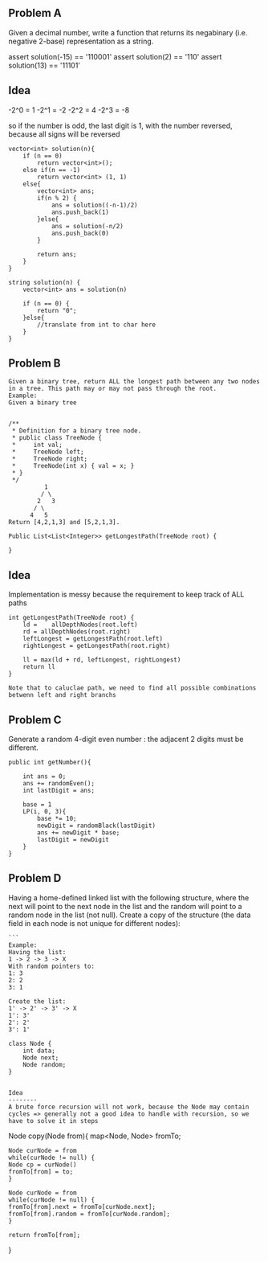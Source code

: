 Problem A
--------
Given a decimal number, write a function that returns its negabinary (i.e. negative 2-base) representation as a string.

assert solution(-15) ==	'110001'
assert solution(2) == '110'
assert solution(13) == '11101'

Idea
-----------
-2^0 = 1
-2^1 = -2
-2^2 = 4
-2^3 = -8

so if the number is odd, the last digit is 1, with the number reversed, because all signs will be reversed

```
vector<int> solution(n){
	if (n == 0)
		return vector<int>(); 	
	else if(n == -1)
		return vector<int> (1, 1)
	else{
		vector<int> ans;
		if(n % 2) {
			ans = solution((-n-1)/2)
			ans.push_back(1)
		}else{
			ans = solution(-n/2)
			ans.push_back(0)
		} 

		return ans;
	}
}

string solution(n) {
	vector<int> ans = solution(n)
	
	if (n == 0) {
		return "0";
	}else{
		//translate from int to char here
	}
}
```


Problem B
---------
```
Given a binary tree, return ALL the longest path between any two nodes in a tree. This path may or may not pass through the root. 
Example: 
Given a binary tree


/**
 * Definition for a binary tree node.
 * public class TreeNode {
 *     int val;
 *     TreeNode left;
 *     TreeNode right;
 *     TreeNode(int x) { val = x; }
 * }
 */
          1
         / \
        2   3
       / \     
      4   5  
Return [4,2,1,3] and [5,2,1,3].

Public List<List<Integer>> getLongestPath(TreeNode root) {
        
}
```

Idea
-------
Implementation is messy because the requirement to keep track of ALL paths

```
int getLongestPath(TreeNode root) {
	ld =	allDepthNodes(root.left)
	rd = allDepthNodes(root.right)
	leftLongest = getLongestPath(root.left)
	rightLongest = getLongestPath(root.right)

	ll = max(ld + rd, leftLongest, rightLongest)
	return ll
}

Note that to caluclae path, we need to find all possible combinations betwenn left and right branchs
```




Problem C
----------
Generate a random 4-digit even number : the adjacent 2 digits must be different. 
```
public int getNumber(){ 

	int ans = 0;
	ans += randomEven();
	int lastDigit = ans;

	base = 1
	LP(i, 0, 3){
		base *= 10;
		newDigit = randomBlack(lastDigit)
		ans += newDigit * base;
		lastDigit = newDigit
	}
}
```


Problem D
---------
Having a home-defined linked list with the following structure, where the next will point to the next node in the list and the random will point to a random node in the list (not null). 
Create a copy of the structure (the data field in each node is not unique for different nodes): 

	```
	Example: 
	Having the list: 
	1 -> 2 -> 3 -> X 
	With random pointers to: 
	1: 3 
	2: 2 
	3: 1 

	Create the list: 
	1' -> 2' -> 3' -> X 
	1': 3' 
	2': 2' 
	3': 1' 

	class Node { 
		int data; 
		Node next; 
		Node random; 
	}
```

Idea
--------
A brute force recursion will not work, because the Node may contain cycles => generally not a good idea to handle with recursion, so we have to solve it in steps

```
Node copy(Node from){
map<Node, Node> fromTo;

	Node curNode = from
	while(curNode != null) {
	Node cp = curNode()
	fromTo[from] = to;
	}

	Node curNode = from
	while(curNode != null) {
	fromTo[from].next = fromTo[curNode.next];
	fromTo[from].random = fromTo[curNode.random];
	}

	return fromTo[from];
}

```
